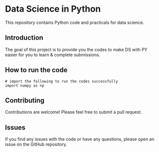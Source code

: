 # Data Science in Python
This repository contains Python code and practicals for data science.

## Introduction
The goal of this project is to provide you the codes to make DS with PY easier for you to learn & complete submissions.

## How to run the code
```
# import the following to run the codes successfully 
import numpy as np
```
## Contributing
Contributions are welcome! Please feel free to submit a pull request.

## Issues
If you find any issues with the code or have any questions, please open an issue on the GitHub repository.
